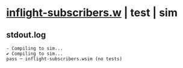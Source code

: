 # [inflight-subscribers.w](../../../../examples/tests/valid/inflight-subscribers.w) | test | sim

## stdout.log
```log
- Compiling to sim...
✔ Compiling to sim...
pass ─ inflight-subscribers.wsim (no tests)
```

